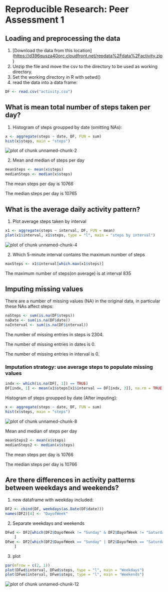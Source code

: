 # Reproducible Research: Peer Assessment 1


## Loading and preprocessing the data

1. [Download the data from this location]
(https://d396qusza40orc.cloudfront.net/repdata%2Fdata%2Factivity.zip)
2. Unzip the file and move the csv to the directory to be used as working directory.
3. Set the working directory in R with setwd()
4. read the data into a data frame:


```r
DF <- read.csv("activity.csv")
```


## What is mean total number of steps taken per day?

1. Histogram of steps groupped by date (omitting NAs):


```r
x <- aggregate(steps ~ date, DF, FUN = sum)
hist(x$steps, main = "steps")
```

![plot of chunk unnamed-chunk-2](figure/unnamed-chunk-2.png) 


2. Mean and median of steps per day


```r
meanSteps <- mean(x$steps)
medianSteps <- median(x$steps)
```


The mean steps per day is 10766

The median steps per day is 10765

## What is the average daily activity pattern?

1. Plot average steps taken by interval 


```r
x1 <- aggregate(steps ~ interval, DF, FUN = mean)
plot(x1$interval, x1$steps, type = "l", main = "steps by interval")
```

![plot of chunk unnamed-chunk-4](figure/unnamed-chunk-4.png) 


2. Which 5-minute interval contains the maximum number of steps


```r
maxSteps <- x1$interval[which.max(x1$steps)]
```


The maximum number of steps(on average) is at interval 835

## Imputing missing values

There are a number of missing values (NA) in the original data, in particular
these NAs affect steps:

```r
naSteps <- sum(is.na(DF$steps))
naDate <- sum(is.na(DF$date))
naInterval <- sum(is.na(DF$interval))
```


The number of missing entries in steps is 2304.

The number of missing entries in dates is 0.

The number of missing entries in interval is 0.

### Imputation strategy: use average steps to populate missing values


```r
indx <- which(is.na(DF[, 1]) == TRUE)
DF[indx, 1] <- mean(x1$steps[x1$interval == DF[indx, 3]], na.rm = TRUE)
```


Histogram of steps groupped by date (After imputing):


```r
x <- aggregate(steps ~ date, DF, FUN = sum)
hist(x$steps, main = "steps")
```

![plot of chunk unnamed-chunk-8](figure/unnamed-chunk-8.png) 


Mean and median of steps per day


```r
meanSteps2 <- mean(x$steps)
medianSteps2 <- median(x$steps)
```


The mean steps per day is 10766

The median steps per day is 10766

## Are there differences in activity patterns between weekdays and weekends?

1. new dataframe with weekday included:


```r
DF2 <- cbind(DF, weekdays(as.Date(DF$date)))
names(DF2)[4] <- "DayofWeek"
```


2. Separate weekdays and weekends


```r
DFwd <- DF2[which(DF2$DayofWeek != "Sunday" & DF2$DayofWeek != "Saturday"), 
    ]
DFwe <- DF2[which(DF2$DayofWeek == "Sunday" | DF2$DayofWeek == "Saturday"), 
    ]
```


3. plot


```r
par(mfrow = c(2, 1))
plot(DFwd$interval, DFwd$steps, type = "l", main = "Weekdays")
plot(DFwe$interval, DFwe$steps, type = "l", main = "Weekends")
```

![plot of chunk unnamed-chunk-12](figure/unnamed-chunk-12.png) 


